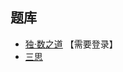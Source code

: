 ## 题库
- [独·数之道](http://www.sudokufans.org.cn/lx/game.index.php?type=k6) 【需要登录】
- [三思](https://www.12634.com/sudoku/killer-sudoku6x6/level5)